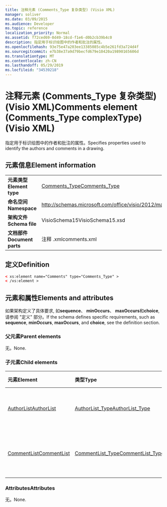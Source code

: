```yaml
---
title: 注释元素 (Comments_Type 复杂类型) (Visio XML)
manager: soliver
ms.date: 03/09/2015
ms.audience: Developer
ms.topic: reference
localization_priority: Normal
ms.assetid: f72ced69-0d49-18cd-f1e6-d0b2cb39b4c0
description: 指定用于标识绘图中的作者和批注的属性。
ms.openlocfilehash: 93e75e47a203ee13385085c4b5e261fd3a724d4f
ms.sourcegitcommit: e7b38e37a9d79becfd679e10420a19890165606d
ms.translationtype: MT
ms.contentlocale: zh-CN
ms.lasthandoff: 05/29/2019
ms.locfileid: "34539218"
---
```

# <a name="comments-element-commentstype-complextype-visio-xml"></a><span data-ttu-id="214b0-103">注释元素 (Comments_Type 复杂类型) (Visio XML)</span><span class="sxs-lookup"><span data-stu-id="214b0-103">Comments element (Comments_Type complexType) (Visio XML)</span></span>

<span data-ttu-id="214b0-104">指定用于标识绘图中的作者和批注的属性。</span><span class="sxs-lookup"><span data-stu-id="214b0-104">Specifies properties used to identify the authors and comments in a drawing.</span></span>
  
## <a name="element-information"></a><span data-ttu-id="214b0-105">元素信息</span><span class="sxs-lookup"><span data-stu-id="214b0-105">Element information</span></span>

|||
|:-----|:-----|
|<span data-ttu-id="214b0-106">**元素类型**</span><span class="sxs-lookup"><span data-stu-id="214b0-106">**Element type**</span></span> <br/> |[<span data-ttu-id="214b0-107">Comments_Type</span><span class="sxs-lookup"><span data-stu-id="214b0-107">Comments_Type</span></span>](comments_type-complextypevisio-xml.md) <br/> |
|<span data-ttu-id="214b0-108">**命名空间**</span><span class="sxs-lookup"><span data-stu-id="214b0-108">**Namespace**</span></span> <br/> |http://schemas.microsoft.com/office/visio/2012/main  <br/> |
|<span data-ttu-id="214b0-109">**架构文件**</span><span class="sxs-lookup"><span data-stu-id="214b0-109">**Schema file**</span></span> <br/> |<span data-ttu-id="214b0-110">VisioSchema15</span><span class="sxs-lookup"><span data-stu-id="214b0-110">VisioSchema15.xsd</span></span>  <br/> |
|<span data-ttu-id="214b0-111">**文档部件**</span><span class="sxs-lookup"><span data-stu-id="214b0-111">**Document parts**</span></span> <br/> |<span data-ttu-id="214b0-112">注释 .xml</span><span class="sxs-lookup"><span data-stu-id="214b0-112">comments.xml</span></span>  <br/> |
   
## <a name="definition"></a><span data-ttu-id="214b0-113">定义</span><span class="sxs-lookup"><span data-stu-id="214b0-113">Definition</span></span>

```XML
< xs:element name="Comments" type="Comments_Type" >
< /xs:element >
```

## <a name="elements-and-attributes"></a><span data-ttu-id="214b0-114">元素和属性</span><span class="sxs-lookup"><span data-stu-id="214b0-114">Elements and attributes</span></span>

<span data-ttu-id="214b0-115">如果架构定义了具体要求, 如**sequence**、 **minOccurs**、 **maxOccurs**和**choice**, 请参阅 "定义" 部分。</span><span class="sxs-lookup"><span data-stu-id="214b0-115">If the schema defines specific requirements, such as **sequence**, **minOccurs**, **maxOccurs**, and **choice**, see the definition section.</span></span> 
  
### <a name="parent-elements"></a><span data-ttu-id="214b0-116">父元素</span><span class="sxs-lookup"><span data-stu-id="214b0-116">Parent elements</span></span>

<span data-ttu-id="214b0-117">无。</span><span class="sxs-lookup"><span data-stu-id="214b0-117">None.</span></span>
  
### <a name="child-elements"></a><span data-ttu-id="214b0-118">子元素</span><span class="sxs-lookup"><span data-stu-id="214b0-118">Child elements</span></span>

|<span data-ttu-id="214b0-119">**元素**</span><span class="sxs-lookup"><span data-stu-id="214b0-119">**Element**</span></span>|<span data-ttu-id="214b0-120">**类型**</span><span class="sxs-lookup"><span data-stu-id="214b0-120">**Type**</span></span>|<span data-ttu-id="214b0-121">**说明**</span><span class="sxs-lookup"><span data-stu-id="214b0-121">**Description**</span></span>|
|:-----|:-----|:-----|
|[<span data-ttu-id="214b0-122">AuthorList</span><span class="sxs-lookup"><span data-stu-id="214b0-122">AuthorList</span></span>](authorlist-element-comments_type-complextypevisio-xml.md) <br/> |[<span data-ttu-id="214b0-123">AuthorList_Type</span><span class="sxs-lookup"><span data-stu-id="214b0-123">AuthorList_Type</span></span>](authorlist_type-complextypevisio-xml.md) <br/> |<span data-ttu-id="214b0-124">指定绘图中的作者。</span><span class="sxs-lookup"><span data-stu-id="214b0-124">Specifies the authors in a drawing.</span></span>  <br/> |
|[<span data-ttu-id="214b0-125">CommentList</span><span class="sxs-lookup"><span data-stu-id="214b0-125">CommentList</span></span>](commentlist-element-comments_type-complextypevisio-xml.md) <br/> |[<span data-ttu-id="214b0-126">CommentList_Type</span><span class="sxs-lookup"><span data-stu-id="214b0-126">CommentList_Type</span></span>](commentlist_type-complextypevisio-xml.md) <br/> |<span data-ttu-id="214b0-127">指定绘图中的注释。</span><span class="sxs-lookup"><span data-stu-id="214b0-127">Specifies the comments in a drawing.</span></span>  <br/> |
   
### <a name="attributes"></a><span data-ttu-id="214b0-128">Attributes</span><span class="sxs-lookup"><span data-stu-id="214b0-128">Attributes</span></span>

<span data-ttu-id="214b0-129">无。</span><span class="sxs-lookup"><span data-stu-id="214b0-129">None.</span></span>
  

